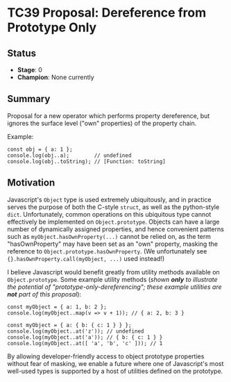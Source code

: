 # TC39 Proposal: Dereference from Prototype Only

## Status

- **Stage**: 0
- **Champion**: None currently

## Summary

Proposal for a new operator which performs property dereference, but ignores the surface level ("own" properties) of the property chain.

Example:
```
const obj = { a: 1 };
console.log(obj..a);        // undefined
console.log(obj..toString); // [Function: toString]
```

## Motivation

Javascript's `Object` type is used extremely ubiquitously, and in practice serves the purpose of both the C-style `struct`, as well as the python-style `dict`. Unfortunately, common operations on this ubiquitous type cannot effectively be implemented on `Object.prototype`. Objects can have a large number of dynamically assigned properties, and hence convenient patterns such as `myObject.hasOwnProperty(...)` cannot be relied on, as the term "hasOwnProperty" may have been set as an "own" property, masking the reference to `Object.prototype.hasOwnProperty`. (We unfortunately see `{}.hasOwnProperty.call(myObject, ...)` used instead!)

I believe Javascript would benefit greatly from utility methods available on `Object.prototype`. Some example utility methods (*shown **only** to illustrate the potential of "prototype-only-dereferencing"; these example utilities are **not** part of this proposal*):

```
const myObject = { a: 1, b: 2 };
console.log(myObject..map(v => v + 1)); // { a: 2, b: 3 }
```

```
const myObject = { a: { b: { c: 1 } } };
console.log(myObject..at('z')); // undefined
console.log(myObject..at('a')); // { b: { c: 1 } }
console.log(myObject..at([ 'a', 'b', 'c' ])); // 1
```

By allowing developer-friendly access to object prototype properties without fear of masking, we enable a future where one of Javascript's most well-used types is supported by a host of utilities defined on the prototype.